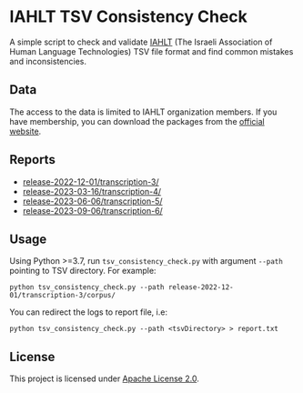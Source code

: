 # IAHLT TSV Consistency Check

A simple script to check and validate [IAHLT](https://www.iahlt.org/) (The Israeli Association of Human Language Technologies) TSV file format and find common mistakes and inconsistencies.

## Data

The access to the data is limited to IAHLT organization members. If you have membership, you can download the packages from the [official website](https://releases.iahlt.org/).

## Reports

- [release-2022-12-01/transcription-3/](reports/release-2022-12-01/transcription-3/)
- [release-2023-03-16/transcription-4/](reports/release-2023-03-16/transcription-4/)
- [release-2023-06-06/transcription-5/](reports/release-2023-06-06/transcription-5/)
- [release-2023-09-06/transcription-6/](reports/release-2023-09-06/transcription-6/)

## Usage

Using Python >=3.7, run `tsv_consistency_check.py` with argument `--path` pointing to TSV directory. For example:

```console
python tsv_consistency_check.py --path release-2022-12-01/transcription-3/corpus/
```

You can redirect the logs to report file, i.e:

```console
python tsv_consistency_check.py --path <tsvDirectory> > report.txt
```

## License

This project is licensed under [Apache License 2.0](LICENSE).
